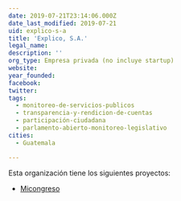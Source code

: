 ```yaml
---
date: 2019-07-21T23:14:06.000Z
date_last_modified: 2019-07-21
uid: explico-s-a
title: 'Explico, S.A.'
legal_name: 
description: ''
org_type: Empresa privada (no incluye startup)
website: 
year_founded: 
facebook: 
twitter: 
tags:
  - monitoreo-de-servicios-publicos
  - transparencia-y-rendicion-de-cuentas
  - participación-ciudadana
  - parlamento-abierto-monitoreo-legislativo
cities: 
  - Guatemala

---
```


Esta organización tiene los siguientes proyectos:

- [Micongreso](/proyectos/micongreso)
